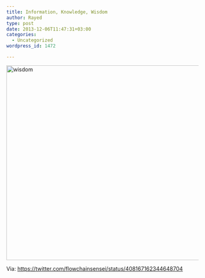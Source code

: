 ```yaml
---
title: Information, Knowledge, Wisdom
author: Rayed
type: post
date: 2013-12-06T11:47:31+03:00
categories:
  - Uncategorized
wordpress_id: 1472

---
```

<p><a href="http://rayed.com/wordpress/wp-content/uploads/2013/12/wisdom.jpg"><img src="http://rayed.com/wordpress/wp-content/uploads/2013/12/wisdom.jpg" alt="wisdom" width="945" height="511" class="alignnone size-full wp-image-1473" srcset="https://rayed.com/wordpress/wp-content/uploads/2013/12/wisdom.jpg 945w, https://rayed.com/wordpress/wp-content/uploads/2013/12/wisdom-300x162.jpg 300w" sizes="(max-width: 945px) 100vw, 945px" /></a></p>
<p>Via: <a href="https://twitter.com/flowchainsensei/status/408167162344648704">https://twitter.com/flowchainsensei/status/408167162344648704</a></p>

